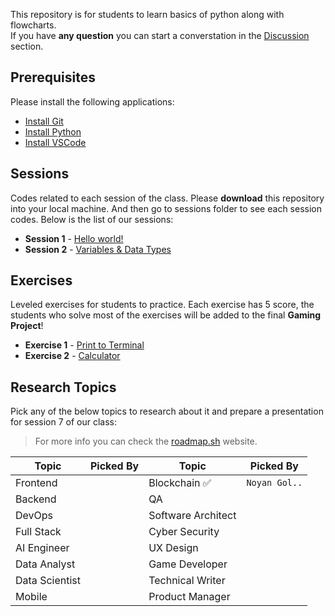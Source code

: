 This repository is for students to learn basics of python along with flowcharts.  
If you have **any question** you can start a converstation in the [Discussion](https://github.com/hayyaun/kids/discussions) section.

## Prerequisites

Please install the following applications:

- [Install Git](https://git-scm.com/downloads)
- [Install Python](https://www.python.org/downloads/release/python-3130/)
- [Install VSCode](https://code.visualstudio.com/)

## Sessions

Codes related to each session of the class.
Please **download** this repository into your local machine.
And then go to sessions folder to see each session codes.
Below is the list of our sessions:

- **Session 1** - [Hello world!](/sessions/session-1.ipynb)
- **Session 2** - [Variables & Data Types](/sessions/session-2.ipynb)

## Exercises

Leveled exercises for students to practice.
Each exercise has 5 score, the students who solve most of the exercises will be added to the final **Gaming Project**!

- **Exercise 1** - [Print to Terminal](/exercises/exercise-1.py)
- **Exercise 2** - [Calculator](/exercises/exercise-2.py)

## Research Topics

Pick any of the below topics to research about it and prepare a presentation for session 7 of our class:

> For more info you can check the [roadmap.sh](https://roadmap.sh) website.

| Topic          | Picked By | Topic              | Picked By     |
| -------------- | --------- | ------------------ | ------------- |
| Frontend       |           | Blockchain ✅      | `Noyan Gol..` |
| Backend        |           | QA                 |               |
| DevOps         |           | Software Architect |               |
| Full Stack     |           | Cyber Security     |               |
| AI Engineer    |           | UX Design          |               |
| Data Analyst   |           | Game Developer     |               |
| Data Scientist |           | Technical Writer   |               |
| Mobile         |           | Product Manager    |               |
